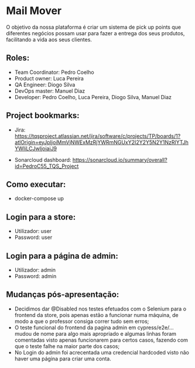 # Mail Mover
  O objetivo da nossa plataforma é criar um sistema de pick up points que diferentes negócios possam usar para fazer a entrega dos seus produtos, facilitando a vida aos seus clientes. 


## Roles: 
  - Team Coordinator: Pedro Coelho
  - Product owner: Luca Pereira
  - QA Engineer: Diogo Silva
  - DevOps master: Manuel Diaz
  - Developer: Pedro Coelho, Luca Pereira, Diogo Silva, Manuel Diaz

## Project bookmarks: 
  - Jira: https://tqsproject.atlassian.net/jira/software/c/projects/TP/boards/1?atlOrigin=eyJpIjoiMmVjNWExMzRjYWRmNGUxY2I2Y2Y5N2Y1NzRlYTJhYWIiLCJwIjoiaiJ9

  - Sonarcloud dashboard: https://sonarcloud.io/summary/overall?id=PedroC55_TQS_Project

## Como executar:
  - docker-compose up

## Login para a store:
  - Utilizador: user
  - Password: user

## Login para a página de admin:
  - Utilizador: admin
  - Password: admin

## Mudanças pós-apresentação:
  - Decidimos dar @Disabled nos testes efetuados com o Selenium para o frontend da store, pois apenas estão a funcionar numa máquina, de modo a que o professor consiga correr tudo sem erros;
  - O teste funcional do frontend da pagina admin em cypress/e2e/... mudou de nome para algo mais apropriado e algumas linhas foram comentadas visto apenas funcionarem para certos casos, fazendo com que o teste falhe na maior parte dos casos;
  - No Login do admin foi acrecentada uma credencial hardcoded visto não haver uma página para criar uma conta.
